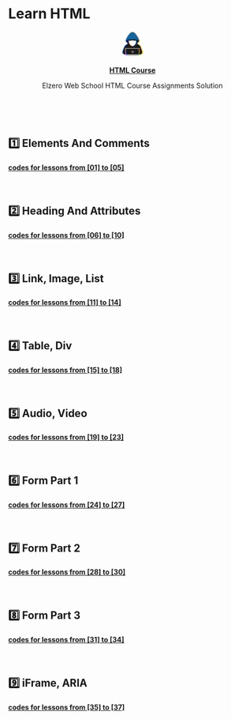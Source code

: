 # Learn HTML   
<div align="center">
	<picture><img src = "https://github.com/0xAbdulKhalid/0xAbdulKhalid/raw/main/assets/mdImages/about_me.gif" width = 50px></picture>
	<br><br>
	<a href="https://www.youtube.com/playlist?list=PLDoPjvoNmBAw_t_XWUFbBX-c9MafPk9ji" >
		<b>HTML Course</b>
		<br>
	</a>
	<p>Elzero Web School HTML Course Assignments Solution</p>
</div>	
<br><br><br>

## 1️⃣ Elements And Comments
#### [codes for lessons from [01] to [05]](https://github.com/ahmadezzat472/Learn-HTML/tree/main/sheet_1%3B%2001-05)  
<br>     

## 2️⃣ Heading And Attributes
#### [codes for lessons from [06] to [10]](https://github.com/ahmadezzat472/Learn-HTML/tree/main/sheet_2%3B%2006-10)  
<br>

## 3️⃣ Link, Image, List  
#### [codes for lessons from [11] to [14]](https://github.com/ahmadezzat472/Learn-HTML/tree/main/sheet_3%3B%2011-14)  
<br>

## 4️⃣ Table, Div
#### [codes for lessons from [15] to [18]](https://github.com/ahmadezzat472/Learn-HTML/tree/main/sheet_4%3B%2015-18)  
<br>

## 5️⃣ Audio, Video
#### [codes for lessons from [19] to [23]](https://github.com/ahmadezzat472/Learn-HTML/tree/main/sheet_5%3B%2019-23)  
<br>

## 6️⃣ Form Part 1
#### [codes for lessons from [24] to [27]](https://github.com/ahmadezzat472/Learn-HTML/tree/main/sheet_6%3B%2024-27)  
<br>

## 7️⃣ Form Part 2
#### [codes for lessons from [28] to [30]](https://github.com/ahmadezzat472/Learn-HTML/tree/main/sheet_7%3B%2028-30)  
<br>

## 8️⃣ Form Part 3
#### [codes for lessons from [31] to [34]](https://github.com/ahmadezzat472/Learn-HTML/tree/main/sheet_8%3B%2031-34)  
<br>

## 9️⃣ iFrame, ARIA
#### [codes for lessons from [35] to [37]](https://github.com/ahmadezzat472/Learn-HTML/tree/main/sheet_9%3B%2035-37)  
   



  
